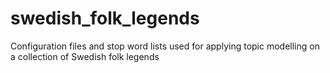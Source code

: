 # swedish_folk_legends
Configuration files and stop word lists used for applying topic modelling on a collection of Swedish folk legends
